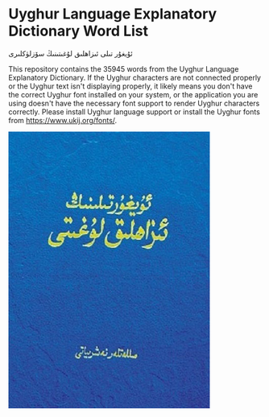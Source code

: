 # Uyghur Language Explanatory Dictionary Word List
ئۇيغۇر تىلى ئىزاھلىق لۇغىتىنىڭ سۆزلۈكلىرى

This repository contains the 35945 words from the Uyghur Language Explanatory Dictionary. If the Uyghur characters are not connected properly or the Uyghur text isn't displaying properly, it likely means you don't have the correct Uyghur font installed on your system, or the application you are using doesn't have the necessary font support to render Uyghur characters correctly. Please install Uyghur language support or install the Uyghur fonts from https://www.ukij.org/fonts/.

![Uyghur Language Explanatory Dictionary](./izahlik-lughet.jpg)